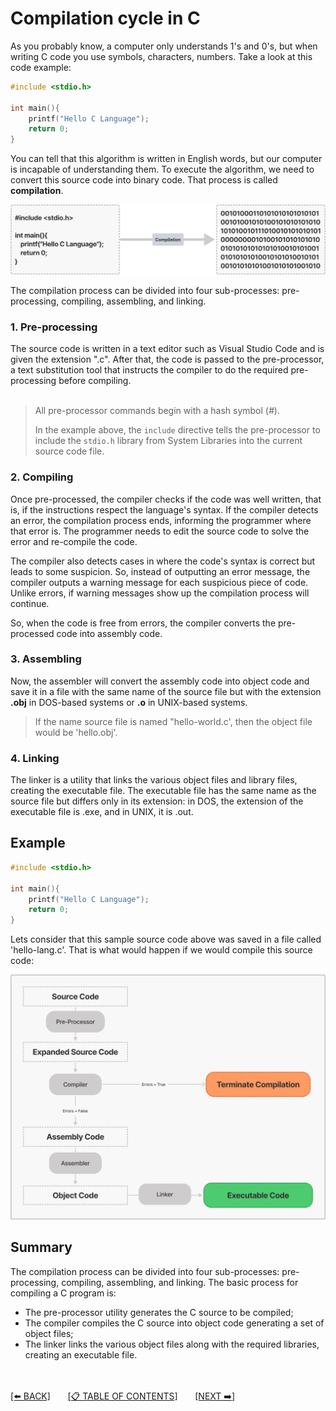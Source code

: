 # Compilation cycle in C

As you probably know, a computer only understands 1's and 0's, but when writing C code you use symbols, characters, numbers. Take a look at this code example:

```c
#include <stdio.h>

int main(){
    printf("Hello C Language");
    return 0;
}
```

You can tell that this algorithm is written in English words, but our computer is incapable of understanding them. To execute the algorithm, we need to convert this source code into binary code. That process is called **compilation**.

![](../0-resources/compilation-simple.png)

The compilation process can be divided into four sub-processes: pre-processing, compiling, assembling, and linking.

### 1. Pre-processing

The source code is written in a text editor such as Visual Studio Code and is given the extension ".c". After that, the code is passed to the pre-processor, a text substitution tool that instructs the compiler to do the required pre-processing before compiling.
<br><br>

> All pre-processor commands begin with a hash symbol (_#_).
>
> In the example above, the `include` directive tells the pre-processor to include the `stdio.h` library from System Libraries into the current source code file.

### 2. Compiling

Once pre-processed, the compiler checks if the code was well written, that is, if the instructions respect the language's syntax. If the compiler detects an error, the compilation process ends, informing the programmer where that error is. The programmer needs to edit the source code to solve the error and re-compile the code.

The compiler also detects cases in where the code's syntax is correct but leads to some suspicion. So, instead of outputting an error message, the compiler outputs a warning message for each suspicious piece of code. Unlike errors, if warning messages show up the compilation process will continue.

So, when the code is free from errors, the compiler converts the pre-processed code into assembly code.

### 3. Assembling

Now, the assembler will convert the assembly code into object code and save it in a file with the same name of the source file but with the extension **.obj** in DOS-based systems or **.o** in UNIX-based systems.

> If the name source file is named "hello-world.c', then the object file would be 'hello.obj'.

### 4. Linking

The linker is a utility that links the various object files and library files, creating the executable file. The executable file has the same name as the source file but differs only in its extension: in DOS, the extension of the executable file is .exe, and in UNIX, it is .out.

## Example

```c
#include <stdio.h>

int main(){
    printf("Hello C Language");
    return 0;
}
```

Lets consider that this sample source code above was saved in a file called 'hello-lang.c'. That is what would happen if we would compile this source code:

![](../0-resources/compilation-example.png)

## Summary

The compilation process can be divided into four sub-processes: pre-processing, compiling, assembling, and linking. The basic process for compiling a C program is:

- The pre-processor utility generates the C source to be compiled;
- The compiler compiles the C source into object code generating a set of object files;
- The linker links the various object files along with the required libraries, creating an executable file.

<br><br>
[[⬅️ BACK]](3-how-to-structure-a-program.md)
&nbsp;&nbsp;&nbsp;&nbsp;&nbsp;
[[📋 TABLE OF CONTENTS]](../README.md)
&nbsp;&nbsp;&nbsp;&nbsp;&nbsp;
[[NEXT ➡️]](../2-environment-setup-for-c/1-the-environment.md)
